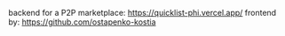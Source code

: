 backend for a P2P marketplace: https://quicklist-phi.vercel.app/
frontend by: https://github.com/ostapenko-kostia
